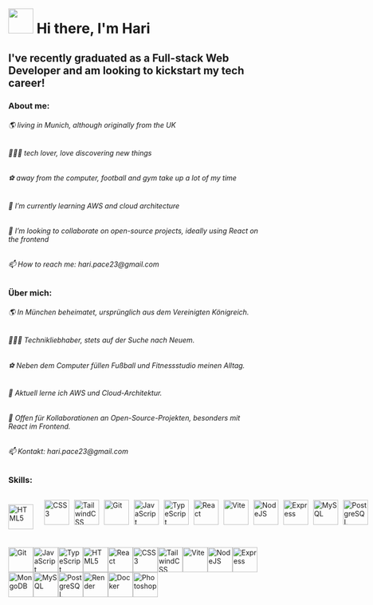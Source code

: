 ### <h1><img src="https://github.com/hari-pace/hari-pace/assets/139553466/77e51178-9786-474f-ab1e-35d671b81261" height="50px" />  Hi there, I'm Hari </h1>

<h2>I've recently graduated as a Full-stack Web Developer and am looking to kickstart my tech career!</h2>

<h3>About me:</h3>

<h6>🌎 living in Munich, although originally from the UK</h6>
<h6>👨🏽‍💻 tech lover, love discovering new things</h6>
<h6>⚽ away from the computer, football and gym take up a lot of my time</h6>
<h6>🌱 I’m currently learning AWS and cloud architecture</h6>
<h6>👯 I’m looking to collaborate on open-source projects, ideally using React on the frontend</h6>
<h6>📫 How to reach me: hari.pace23@gmail.com</h6>

<h3>Über mich:</h3>

<h6>🌎 In München beheimatet, ursprünglich aus dem Vereinigten Königreich.</h6>
<h6>👨🏽‍💻 Technikliebhaber, stets auf der Suche nach Neuem.</h6>
<h6>⚽ Neben dem Computer füllen Fußball und Fitnessstudio meinen Alltag.</h6>
<h6>🌱 Aktuell lerne ich AWS und Cloud-Architektur.</h6>
<h6>👯 Offen für Kollaborationen an Open-Source-Projekten, besonders mit React im Frontend.</h6>
<h6>📫 Kontakt: hari.pace23@gmail.com</h6>






<h3>Skills:</h3>

<div style="display: flex; flex-direction: row">
<a href="https://developer.mozilla.org/en-US/docs/Glossary/HTML5" target="_blank" rel="noreferrer" style="display: flex; align-items: center; margin-right: 10px;"><img src="https://raw.githubusercontent.com/danielcranney/readme-generator/main/public/icons/skills/html5-colored.svg" width="50" height="50" alt="HTML5" /></a>&nbsp;&nbsp;&nbsp;

<a href="https://www.w3.org/TR/CSS/#css" target="_blank" rel="noreferrer" style="display: flex; align-items: center; margin-right: 10px;"><img src="https://raw.githubusercontent.com/danielcranney/readme-generator/main/public/icons/skills/css3-colored.svg" width="50" height="50" alt="CSS3" /></a>&nbsp;&nbsp;&nbsp;
  
<a href="https://tailwindcss.com/" target="_blank" rel="noreferrer" style="display: flex; align-items: center; margin-right: 10px;"><img src="https://raw.githubusercontent.com/danielcranney/readme-generator/main/public/icons/skills/tailwindcss-colored.svg" width="50" height="50" alt="TailwindCSS" /></a>

<a href="https://git-scm.com/" target="_blank" rel="noreferrer" style="display: flex; align-items: center; margin-right: 10px;"><img src="https://raw.githubusercontent.com/danielcranney/readme-generator/main/public/icons/skills/git-colored.svg" width="50" height="50" alt="Git" /></a>
  
<a href="https://developer.mozilla.org/en-US/docs/Web/JavaScript" target="_blank" rel="noreferrer" style="display: flex; align-items: center; margin-right: 10px;"><img src="https://raw.githubusercontent.com/danielcranney/readme-generator/main/public/icons/skills/javascript-colored.svg" width="50" height="50" alt="JavaScript" /></a>
  
<a href="https://www.typescriptlang.org/" target="_blank" rel="noreferrer" style="display: flex; align-items: center; margin-right: 10px;"><img src="https://raw.githubusercontent.com/danielcranney/readme-generator/main/public/icons/skills/typescript-colored.svg" width="50" height="50"  alt="TypeScript" /></a>

<a href="https://reactjs.org/" target="_blank" rel="noreferrer" style="display: flex; align-items: center; margin-right: 10px;"><img src="https://raw.githubusercontent.com/danielcranney/readme-generator/main/public/icons/skills/react-colored.svg" width="50" height="50"  alt="React" /></a>

<a href="https://vitejs.dev/" target="_blank" rel="noreferrer" style="display: flex; align-items: center; margin-right: 10px;"><img src="https://raw.githubusercontent.com/danielcranney/readme-generator/main/public/icons/skills/vite-colored.svg" width="50" height="50"  alt="Vite" /></a>

<a href="https://nodejs.org/en/" target="_blank" rel="noreferrer" style="display: flex; align-items: center; margin-right: 10px;"><img src="https://raw.githubusercontent.com/danielcranney/readme-generator/main/public/icons/skills/nodejs-colored.svg" width="50" height="50"  alt="NodeJS" /></a>

<a href="https://expressjs.com/" target="_blank" rel="noreferrer" style="display: flex; align-items: center; margin-right: 10px;"><img src="https://raw.githubusercontent.com/danielcranney/readme-generator/main/public/icons/skills/express-colored.svg" width="50" height="50"  alt="Express" /></a>

<a href="https://www.mysql.com/" target="_blank" rel="noreferrer" style="display: flex; align-items: center; margin-right: 10px;"><img src="https://raw.githubusercontent.com/danielcranney/readme-generator/main/public/icons/skills/mysql-colored.svg" width="50" height="50"  alt="MySQL" /></a>

<a href="https://www.postgresql.org/" target="_blank" rel="noreferrer" style="display: flex; align-items: center; margin-right: 10px;"><img src="https://raw.githubusercontent.com/danielcranney/readme-generator/main/public/icons/skills/postgresql-colored.svg" width="50"  height="50" alt="PostgreSQL" /></a>

<a href="https://www.mongodb.com/" target="_blank" rel="noreferrer" style="display: flex; align-items: center; margin-right: 10px;"><img src="https://raw.githubusercontent.com/danielcranney/readme-generator/main/public/icons/skills/mongodb-colored.svg" width="50" height="50"  alt="MongoDB" /></a>

<a href="https://render.com/" target="_blank" rel="noreferrer" style="display: flex; align-items: center; margin-right: 10px;"><img src="https://raw.githubusercontent.com/danielcranney/readme-generator/main/public/icons/skills/render-colored.svg" width="50" height="50"  alt="Render" /></a>
       </div> 

<p align="left">
<a href="https://git-scm.com/" target="_blank" rel="noreferrer"><img src="https://raw.githubusercontent.com/danielcranney/readme-generator/main/public/icons/skills/git-colored.svg" width="50" height="50" alt="Git" /></a><a href="https://developer.mozilla.org/en-US/docs/Web/JavaScript" target="_blank" rel="noreferrer"><img src="https://raw.githubusercontent.com/danielcranney/readme-generator/main/public/icons/skills/javascript-colored.svg" width="50" height="50" alt="JavaScript" /></a><a href="https://www.typescriptlang.org/" target="_blank" rel="noreferrer"><img src="https://raw.githubusercontent.com/danielcranney/readme-generator/main/public/icons/skills/typescript-colored.svg" width="50" height="50" alt="TypeScript" /></a><a href="https://developer.mozilla.org/en-US/docs/Glossary/HTML5" target="_blank" rel="noreferrer"><img src="https://raw.githubusercontent.com/danielcranney/readme-generator/main/public/icons/skills/html5-colored.svg" width="50" height="50" alt="HTML5" /></a><a href="https://reactjs.org/" target="_blank" rel="noreferrer"><img src="https://raw.githubusercontent.com/danielcranney/readme-generator/main/public/icons/skills/react-colored.svg" width="50" height="50" alt="React" /></a><a href="https://www.w3.org/TR/CSS/#css" target="_blank" rel="noreferrer"><img src="https://raw.githubusercontent.com/danielcranney/readme-generator/main/public/icons/skills/css3-colored.svg" width="50" height="50" alt="CSS3" /></a><a href="https://tailwindcss.com/" target="_blank" rel="noreferrer"><img src="https://raw.githubusercontent.com/danielcranney/readme-generator/main/public/icons/skills/tailwindcss-colored.svg" width="50" height="50" alt="TailwindCSS" /></a><a href="https://vitejs.dev/" target="_blank" rel="noreferrer"><img src="https://raw.githubusercontent.com/danielcranney/readme-generator/main/public/icons/skills/vite-colored.svg" width="50" height="50" alt="Vite" /></a><a href="https://nodejs.org/en/" target="_blank" rel="noreferrer"><img src="https://raw.githubusercontent.com/danielcranney/readme-generator/main/public/icons/skills/nodejs-colored.svg" width="50" height="50" alt="NodeJS" /></a><a href="https://expressjs.com/" target="_blank" rel="noreferrer"><img src="https://raw.githubusercontent.com/danielcranney/readme-generator/main/public/icons/skills/express-colored.svg" width="50" height="50" alt="Express" /></a><a href="https://www.mongodb.com/" target="_blank" rel="noreferrer"><img src="https://raw.githubusercontent.com/danielcranney/readme-generator/main/public/icons/skills/mongodb-colored.svg" width="50" height="50" alt="MongoDB" /></a><a href="https://www.mysql.com/" target="_blank" rel="noreferrer"><img src="https://raw.githubusercontent.com/danielcranney/readme-generator/main/public/icons/skills/mysql-colored.svg" width="50" height="50" alt="MySQL" /></a><a href="https://www.postgresql.org/" target="_blank" rel="noreferrer"><img src="https://raw.githubusercontent.com/danielcranney/readme-generator/main/public/icons/skills/postgresql-colored.svg" width="50" height="50" alt="PostgreSQL" /></a><a href="https://render.com/" target="_blank" rel="noreferrer"><img src="https://raw.githubusercontent.com/danielcranney/readme-generator/main/public/icons/skills/render-colored.svg" width="50" height="50" alt="Render" /></a><a href="https://www.docker.com/" target="_blank" rel="noreferrer"><img src="https://raw.githubusercontent.com/danielcranney/readme-generator/main/public/icons/skills/docker-colored.svg" width="50" height="50" alt="Docker" /></a><a href="https://www.adobe.com/uk/products/photoshop.html" target="_blank" rel="noreferrer"><img src="https://raw.githubusercontent.com/danielcranney/readme-generator/main/public/icons/skills/photoshop-colored.svg" width="50" height="50" alt="Photoshop" /></a>
                    </p> 

<!--
**hari-pace/hari-pace** is a ✨ _special_ ✨ repository because its `README.md` (this file) appears on your GitHub profile.

Here are some ideas to get you started:

- 🔭 I’m currently working on ...
- 🌱 I’m currently learning ...
- 👯 I’m looking to collaborate on ...
- 🤔 I’m looking for help with ...
- 💬 Ask me about ...
- 📫 How to reach me: ...
- 😄 Pronouns: ...
- ⚡ Fun fact: ...
-->
